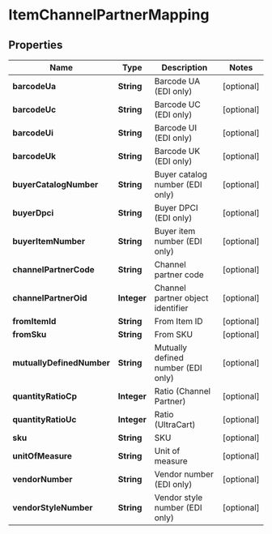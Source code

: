 
# ItemChannelPartnerMapping

## Properties
Name | Type | Description | Notes
------------ | ------------- | ------------- | -------------
**barcodeUa** | **String** | Barcode UA (EDI only) |  [optional]
**barcodeUc** | **String** | Barcode UC (EDI only) |  [optional]
**barcodeUi** | **String** | Barcode UI (EDI only) |  [optional]
**barcodeUk** | **String** | Barcode UK (EDI only) |  [optional]
**buyerCatalogNumber** | **String** | Buyer catalog number (EDI only) |  [optional]
**buyerDpci** | **String** | Buyer DPCI (EDI only) |  [optional]
**buyerItemNumber** | **String** | Buyer item number (EDI only) |  [optional]
**channelPartnerCode** | **String** | Channel partner code |  [optional]
**channelPartnerOid** | **Integer** | Channel partner object identifier |  [optional]
**fromItemId** | **String** | From Item ID |  [optional]
**fromSku** | **String** | From SKU |  [optional]
**mutuallyDefinedNumber** | **String** | Mutually defined number (EDI only) |  [optional]
**quantityRatioCp** | **Integer** | Ratio (Channel Partner) |  [optional]
**quantityRatioUc** | **Integer** | Ratio (UltraCart) |  [optional]
**sku** | **String** | SKU |  [optional]
**unitOfMeasure** | **String** | Unit of measure |  [optional]
**vendorNumber** | **String** | Vendor number (EDI only) |  [optional]
**vendorStyleNumber** | **String** | Vendor style number (EDI only) |  [optional]



